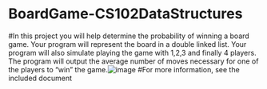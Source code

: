 # BoardGame-CS102DataStructures
#In this project you will help determine the probability of winning a board game. Your program will represent the board in a double linked list. Your program will also simulate playing the game with 1,2,3 and finally 4 players.  The program will output the average number of moves necessary for one of the players to “win” the game.![image](https://github.com/pranavgudise/BoardGame-CS102DataStructures/assets/130630160/c6153509-81c4-473e-9027-044ee2eca64a)
#For more information, see the included document

